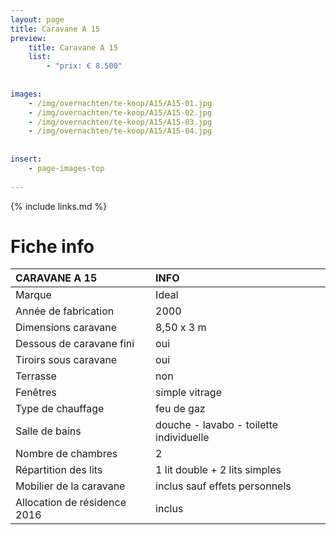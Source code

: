 ```yaml
---
layout: page
title: Caravane A 15
preview: 
    title: Caravane A 15
    list:
        - "prix: € 8.500"
        
        
images:
    - /img/overnachten/te-koop/A15/A15-01.jpg
    - /img/overnachten/te-koop/A15/A15-02.jpg
    - /img/overnachten/te-koop/A15/A15-03.jpg
    - /img/overnachten/te-koop/A15/A15-04.jpg
    
    
insert:
    - page-images-top
    
---
```


{% include links.md %}



# Fiche info

CARAVANE A 15                    | INFO        | 
:------------------------------- |:----------  |
Marque                           |Ideal          
Année de fabrication             |2000        
Dimensions caravane              |8,50 x 3 m
Dessous de caravane fini         |oui        
Tiroirs sous caravane            |oui        
Terrasse                         |non 
Fenêtres                         |simple vitrage
Type de chauffage                |feu de gaz
Salle de bains                   |douche - lavabo - toilette individuelle
Nombre de chambres               |2
Répartition des lits             |1 lit double + 2 lits simples
Mobilier de la caravane          |inclus sauf effets personnels
Allocation de résidence 2016     |inclus

             
